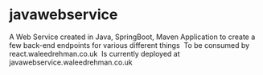 # javawebservice
A Web Service created in Java, SpringBoot, Maven Application to create a few back-end endpoints for various different things
&nbsp;To be consumed by react.waleedrehman.co.uk
&nbsp;Is currently deployed at javawebservice.waleedrehman.co.uk
